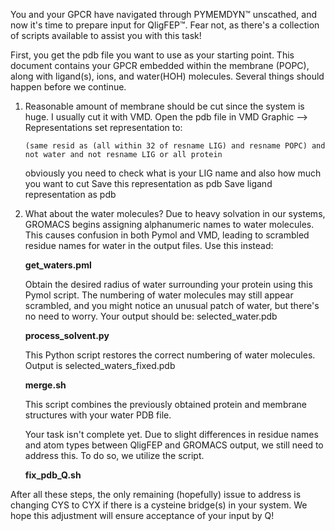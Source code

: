 
You and your GPCR have navigated through PYMEMDYN™ unscathed, and now it's time to prepare input for QligFEP™. Fear not, as there's a collection of scripts available to assist you with this task! 

First, you get the pdb file you want to use as your starting point. This document contains your GPCR embedded within the membrane (POPC), along with ligand(s), ions, and water(HOH) molecules. Several things should happen before we continue. 


1) Reasonable amount of membrane should be cut since the system is huge. I usually cut it with VMD. 
    Open the pdb file in VMD
    Graphic --> Representations
    set representation to: 

    ```(same resid as (all within 32 of resname LIG) and resname POPC) and not water and not resname LIG or all protein ```

    obviously you need to check what is your LIG name and also how much you want to cut
    Save this representation as pdb
    Save ligand representation as pdb


2) What about the water molecules? Due to heavy solvation in our systems, GROMACS begins assigning alphanumeric names to water molecules. This causes confusion in both Pymol and VMD, leading to scrambled residue names for water in the output files. Use this instead:

    **get_waters.pml**

    Obtain the desired radius of water surrounding your protein using this Pymol script. The numbering of water molecules may still appear scrambled, and you might notice an unusual patch of water, but there's no need to worry. 
    Your output should be: selected_water.pdb

    **process_solvent.py**

    This Python script restores the correct numbering of water molecules. Output is selected_waters_fixed.pdb

    **merge.sh**

    This script combines the previously obtained protein and membrane structures with your water PDB file.

    Your task isn't complete yet. Due to slight differences in residue names and atom types between QligFEP and GROMACS output, we still need to address this. To do so, we utilize the script. 

    **fix_pdb_Q.sh**

After all these steps, the only remaining (hopefully) issue to address is changing CYS to CYX if there is a cysteine bridge(s) in your system. We hope this adjustment will ensure acceptance of your input by Q!




